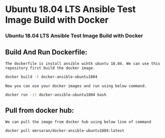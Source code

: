 # Ubuntu 18.04 LTS Ansible Test Image Build with Docker

### Ubuntu 18.04 LTS Ansible Test Image Build with Docker

## Build And Run Dockerfile:

    The dockerfile is install ansible wihth ubuntu 18.04. We can use this repository first build the docker image.

```bash
docker build -t docker-ansible-ubuntu1804

```
    Now you can use your docker images and run using below command.

```bash
docker run -it docker-ansible-ubuntu1804 bash
```

## Pull from docker hub:

    We can pull the image from docker hub using below line of command

```bash
docker pull omrsaran/docker-ansible-ubuntu1804:latest
```